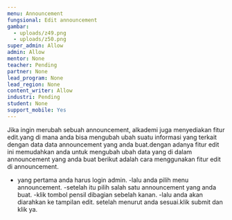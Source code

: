 ```yaml
---
menu: Announcement
fungsional: Edit announcement
gambar:
  - uploads/z49.png
  - uploads/z50.png
super_admin: Allow
admin: Allow
mentor: None
teacher: Pending
partner: None
lead_program: None
lead_region: None
content_writer: Allow
industri: Pending
student: None
support_mobile: Yes
---
```

Jika ingin merubah sebuah announcement, alkademi juga menyediakan fitur edit.yang di mana anda bisa mengubah ubah suatu informasi yang terkait dengan data data announcement yang anda buat.dengan adanya fitur edit ini memudahkan anda untuk mengubah ubah data yang di dalam announcement yang anda buat
berikut adalah cara menggunakan fitur edit di announcement.

* yang pertama anda harus login admin.
  -lalu anda pilih menu announcement.
  -setelah itu pilih salah satu announcement yang anda buat.
  -klik tombol pensil dibagian sebelah kanan.
  -lalu anda akan diarahkan ke tampilan edit.
  setelah menurut anda sesuai.klik submit dan klik ya.
